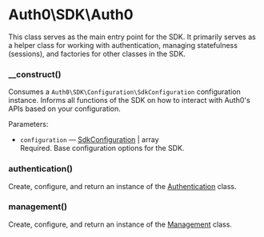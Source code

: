 # Auth0\\SDK\\Auth0

This class serves as the main entry point for the SDK. It primarily serves as a helper class for working with authentication, managing statefulness (sessions), and factories for other classes in the SDK.

### __construct()
Consumes a `Auth0\SDK\Configuration\SdkConfiguration` configuration instance. Informs all functions of the SDK on how to interact with Auth0's APIs based on your configuration.

Parameters:
- `configuration` — [SdkConfiguration](Configuration/SdkConfiguration.md) | array  
  Required. Base configuration options for the SDK.  

### authentication()
Create, configure, and return an instance of the [Authentication](API/Authentication.md) class.

### management()
Create, configure, and return an instance of the [Management](API/Management.md) class.
